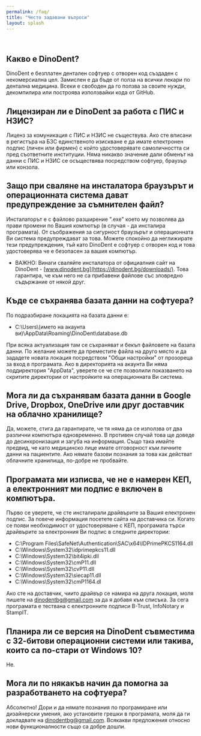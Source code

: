 ```yaml
---
permalink: /faq/
title: "Често задавани въпроси"
layout: splash
---
```

<br>

## Какво е DinoDent?
DinoDent е безплатен дентален софтуер с отворен код създаден с некомерсиална цел. Замислен е да бъде от полза на всички лекари по дентална медицина. Всеки е свободен да го ползва за своите нужди, декомпилира или построява използвайки кода от GitHub.

## Лицензиран ли е DinoDent за работа с ПИС и НЗИС?
Лиценз за комуникация с ПИС и НЗИС не съществува. Ако сте вписани в регистъра на БЗС единственото изискване е да имате електронен подпис (личен или фирмен) с който удостоверявате самоличността си пред съответните институции. Няма никакво значение дали обменът на данни с ПИС и НЗИС се осъществява посредством софтуер, браузър или конзола.

## Защо при сваляне на инсталатора браузърът и операционната система дават предупреждение за съмнителен файл?
Инсталаторът е с файлово разширение ".exe" което му позволява да прави промени по Вашия компютър (в случая - да инсталира програмата). От съображения за сигурност браузърът и операционната Ви система предупреждават за това. Можете спокойно да неглижирате тези предупреждения, тъй като DinoDent е софтуер с отворен код и това удостоверява че е безопасен за вашия компютър. 
- ВАЖНО: Винаги сваляйте инсталатора от официалния сайт на DinoDent - [www.dinodent.bg](https://dinodent.bg/downloads/). Това гарантира, че към него не са прибавени файлове със зловредно съдържание от някой друг.

## Къде се съхранява базата данни на софтуера?
По подразбиране локацията на базата данни е: 
- C:\Users\\(името на акаунта ви)\AppData\Roaming\DinoDent\database.db

При всяка актуализация там се съхраняват и бекъп файловете на базата данни. По желание можете да преместите файла на друго място и да зададете новата локация посредством "Общи настройки" от прозореца за вход в програмата. Ако в директорията на акаунта Ви няма поддиректория "AppData", уверете се че сте позволили показването на скритите директории от настройките на операционната Ви система.

## Мога ли да съхранявам базата данни в Google Drive, Dropbox, OneDrive или друг доставчик на облачно хранилище?
Да, можете, стига да гарантирате, че тя няма да се използва от два различни компютъра едновременно. В противен случай това ще доведе до десинхронизация и загуба на информация. Също така имайте предвид, че като медицинско лице имате отговорност към личните данни на пациентите. Ако нямате базови познания за това как действат облачните хранилища, по-добре не пробвайте.

## Програмата ми изписва, че не е намерен КЕП, а електронният ми подпис е включен в компютъра.
Първо се уверете, че сте инсталирали драйвърите за Вашия електронен подпис. За повече информация посетете сайта на доставчика си.
Когато се появи необходимост от удостоверяване с КЕП, програмата търси драйвърите за електронния Ви подпис в следните директории:

- C:\Program Files\SafeNet\Authentication\SAC\x64\IDPrimePKCS1164.dll
- C:\Windows\System32\idprimepkcs11.dll
- C:\Windows\System32\bit4ipki.dll
- C:\Windows\System32\cmP11.dll
- C:\Windows\System32\cvP11.dll
- C:\Windows\System32\siecap11.dll
- C:\Windows\System32\cmP1164.dl

Ако сте на доставчик, чиито драйвър се намира на друга локация, моля пишете на [dinodentbg@gmail.com](mailto:dinodentbg@gmail.com) за да я добавя към списъка. За сега програмата е тествана с електронните подписи B-Trust, InfoNotary и StampIT.

## Планира ли се версия на DinoDent съвместима с 32-битови операционни системи или такива, които са по-стари от Windows 10?
Не.

## Мога ли по някакъв начин да помогна за разработването на софтуера?
Абсолютно! Дори и да нямате познания по програмиране или дизайнерски умения, ако установите грешки в програмата, моля да ги докладвате на [dinodentbg@gmail.com](mailto:dinodentbg@gmail.com). Всякакви предложения относно нови функционалности също са добре дошли.
